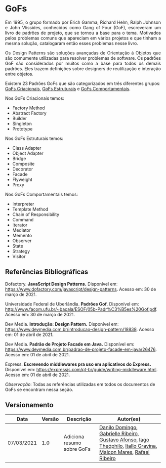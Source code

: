# GoFs

<p align="justify">Em 1995, o grupo formado por  Erich Gamma, Richard Helm, Ralph Johnson e John Vlissides, conhecidos como Gang of Four (GoF), escreveram um livro de padrões de projeto, que se tornou a base para o tema. Motivados pelos problemas comuns que apareciam em vários projetos e que tinham a mesma solução, catalogaram então esses problemas nesse livro.</p>

<p align="justify">Os Design Patterns são soluções avançadas de Orientação à Objetos que são comumente utilizadas para resolver problemas de software. Os padrões GoF são considerados por muitos como a base para todos os demais padrões. Eles trazem definições sobre designers de reutilização e interação entre objetos.</p>

Existem 23 Padrões GoFs que são categorizados em três diferentes grupos: [GoFs Criacionais](entrega3/gofscriacionais.md), [GoFs Estruturais](entrega3/gofsestruturais.md) e [GoFs Comportamentais](entrega3/gofscomportamentais.md).

<p align="justify">Nos GoFs Criacionais temos:</p>

 - Factory Method    
 - Abstract Factory     
 - Builder   
 - Singleton     
 - Prototype    

<p align="justify">Nos GoFs Estruturais temos:</p>

 - Class Adapter 
 - Object Adapter 
 - Bridge
 - Composite 
 - Decorator    
 - Facade 
 - Flyweight     
 - Proxy

<p align="justify">Nos GoFs Comportamentais temos:</p>

 - Interpreter    
 - Template Method   
 - Chain of Responsibility    
 - Command   
 - Iterator    
 - Mediator    
 - Memento    
 - Observer     
 - State    
 - Strategy    
 - Visitor     

## Referências Bibliográficas

Dofactory. **JavaScript Design Patterns.** Disponível em: https://www.dofactory.com/javascript/design-patterns. Acesso em: 30 de março de 2021.

Universidade Federal de Uberlândia. **Padrões Gof.** Disponível em: http://www.facom.ufu.br/~bacala/ESOF/05b-Padr%C3%B5es%20Gof.pdf. Acesso em: 30 de março de 2021.

Dev Media. **Introdução: Design Pattern.** Disponível em: https://www.devmedia.com.br/introducao-design-pattern/18838. Acesso em: 01 de abril de 2021.

Dev Media. **Padrão de Projeto Facade em Java.** Disponível em: https://www.devmedia.com.br/padrao-de-projeto-facade-em-java/26476. Acesso em: 01 de abril de 2021.

Express. **Escrevendo middlewares pra uso em aplicativos do Express.** Disponível em: https://expressjs.com/pt-br/guide/writing-middleware.html. Acesso em: 01 de abril de 2021.

*Observação*: Todas as referências utilizadas em todos os documentos de GoFs se encontram nessa seção.

## Versionamento

| Data | Versão | Descrição | Autor(es) |
|------|------|------|------|
|07/03/2021|1.0|Adiciona resumo sobre GoFs|[Danilo Domingo](https://github.com/danilow200), [Gabrielle Ribeiro](https://github.com/Gabrielle-Ribeiro), [Gustavo Afonso](https://github.com/GustavoAPS), [Iago Theóphilo](https://github.com/IagoTheophilo), [Itallo Gravina](https://github.com/itallogravina), [Maicon Mares](https://github.com/MaiconMares), [Rafael Ribeiro](https://github.com/rafaelflarrn)|







